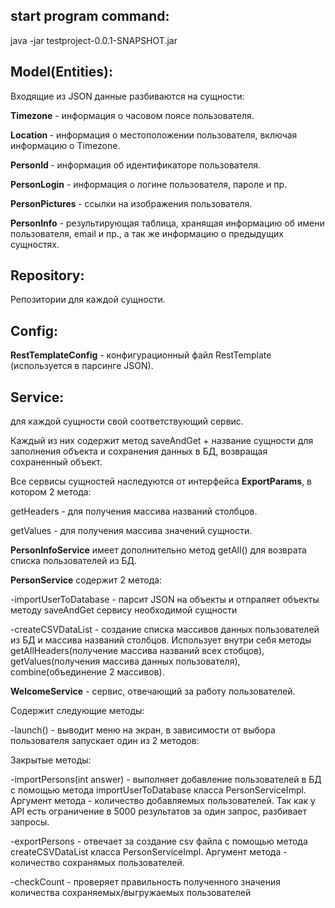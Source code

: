 start program command:
-

java -jar testproject-0.0.1-SNAPSHOT.jar

<b>Model(Entities)</b>:
-
Входящие из JSON данные разбиваются на сущности:

<b>Timezone</b> - информация о часовом поясе пользователя.

<b>Location </b>-
 информация о местоположении пользователя, 
включая информацию о Timezone.

<b>PersonId </b>- информация об идентификаторе пользователя.

<b>PersonLogin</b> - информация о логине пользователя, пароле и пр. 

<b>PersonPictures </b>- ссылки на изображения пользователя.

<b>PersonInfo</b> - результирующая таблица,
 хранящая информацию об имени пользователя, email и пр.,
 а так же информацию о предыдущих сущностях.
 
<b>Repository</b>:
-
Репозитории для каждой сущности.

<b>Config</b>:
-
<b>RestTemplateConfig</b> - конфигурационный файл RestTemplate
(используется в парсинге JSON).

<b>Service</b>:
-
для каждой сущности свой соответствующий сервис.

Каждый из них содержит метод saveAndGet + название сущности для заполнения объекта 
и сохранения данных в БД,
возвращая сохраненный объект.

Все сервисы сущностей наследуются от интерфейса <b>ExportParams</b>, в котором 2 метода:

getHeaders - для получения массива названий столбцов.

getValues - для получения массива значений сущности.

<b>PersonInfoService</b> имеет дополнительно метод getAll() для возврата списка пользователей из БД.

<b>PersonService</b> содержит 2 метода:

-importUserToDatabase - парсит JSON на объекты и отпраляет объекты 
методу saveAndGet сервису необходимой сущности

-createCSVDataList - создание списка массивов данных пользователей из БД 
и массива названий столбцов. Использует внутри себя методы 
getAllHeaders(получение массива названий всех стобцов),
getValues(получения массива данных пользователя),
combine(объединение 2 массивов).

<b>WelcomeService</b> - сервис, отвечающий за работу пользователей.

Содержит следующие методы:

-launch() - выводит меню на экран, в зависимости от выбора пользователя запускает 
один из 2 методов:

Закрытые методы: 

-importPersons(int answer) - выполняет добавление пользователей в БД 
с помощью метода importUserToDatabase класса PersonServiceImpl. 
Аргумент метода - количество добавляемых пользователей. Так как у API 
есть ограничение в 5000 результатов за один запрос, разбивает запросы.

-exportPersons - отвечает за создание csv файла с помощью метода createCSVDataList
класса PersonServiceImpl. Аргумент метода - количество сохранямых пользователей.

-checkCount - проверяет правильность полученного значения количества
 сохраняемых/выгружаемых пользователей




